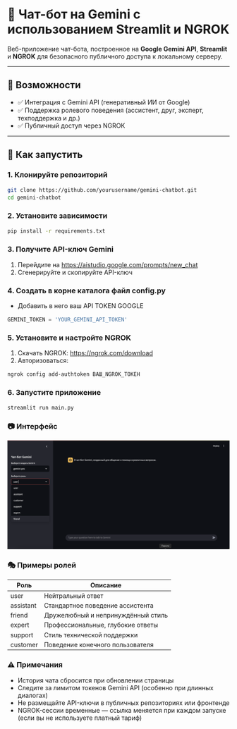 # 🤖 Чат-бот на Gemini с использованием Streamlit и NGROK

Веб-приложение чат-бота, построенное на **Google Gemini API**, **Streamlit** и **NGROK** для безопасного публичного доступа к локальному серверу.

---

## 📌 Возможности

- ✅ Интеграция с Gemini API (генеративный ИИ от Google)
- ✅ Поддержка ролевого поведения (ассистент, друг, эксперт, техподдержка и др.)
- ✅ Публичный доступ через NGROK

---

## 🚀 Как запустить

### 1. Клонируйте репозиторий

```bash
git clone https://github.com/yourusername/gemini-chatbot.git
cd gemini-chatbot
```
### 2. Установите зависимости
```bash
pip install -r requirements.txt
```

### 3. Получите API-ключ Gemini
1. Перейдите на https://aistudio.google.com/prompts/new_chat
2. Сгенерируйте и скопируйте API-ключ

### 4. Создать в корне каталога файл config.py
- Добавить в него ваш API TOKEN GOOGLE
```python
GEMINI_TOKEN = 'YOUR_GEMINI_API_TOKEN'
```
### 5. Установите и настройте NGROK

1. Скачать NGROK:
https://ngrok.com/download
2. Авторизоваться:
```bash
ngrok config add-authtoken ВАШ_NGROK_ТОКЕН
```
### 6. Запустите приложение

```bash
streamlit run main.py
```
### 📷 Интерфейс
![screenshot](app/image/img1.png)

### 🎭 Примеры ролей 
| Роль | Описание |
| ------------- | ------------- |
| user | Нейтральный ответ |
| assistant | Стандартное поведение ассистента |
| friend | Дружелюбный и непринуждённый стиль |
| expert | Профессиональные, глубокие ответы |
| support | Стиль технической поддержки |
| customer | Поведение конечного пользователя |

### ⚠️ Примечания

- История чата сбросится при обновлении страницы
- Следите за лимитом токенов Gemini API (особенно при длинных диалогах)
- Не размещайте API-ключи в публичных репозиториях или фронтенде
- NGROK-сессии временные — ссылка меняется при каждом запуске (если вы не используете платный тариф)